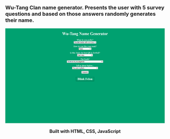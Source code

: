 

### Wu-Tang Clan name generator. Presents the user with 5 survey questions and based on those answers randomly generates their name.
<p align="center"><img src="css/wutang.png" height=300px></p>
<p align="center"><strong>Built with HTML, CSS, JavaScript</strong></p>

